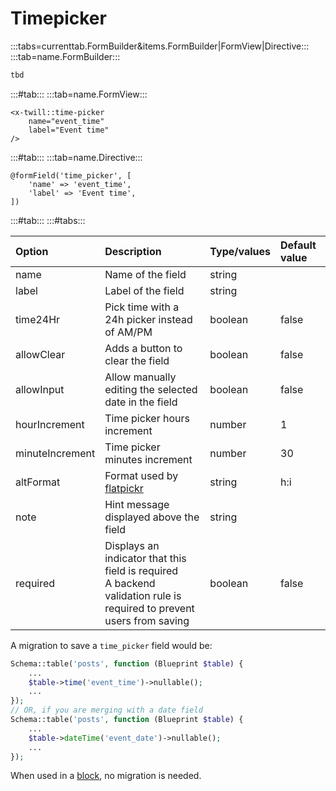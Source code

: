 # Timepicker

:::tabs=currenttab.FormBuilder&items.FormBuilder|FormView|Directive:::
:::tab=name.FormBuilder:::

```php
tbd
```

:::#tab:::
:::tab=name.FormView:::

```blade
<x-twill::time-picker 
    name="event_time" 
    label="Event time"
/>
```

:::#tab:::
:::tab=name.Directive:::

```blade
@formField('time_picker', [
    'name' => 'event_time',
    'label' => 'Event time',
])
```

:::#tab:::
:::#tabs:::

| Option          | Description                                                                                                              | Type/values    | Default value |
|:----------------|:-------------------------------------------------------------------------------------------------------------------------|:---------------|:--------------|
| name            | Name of the field                                                                                                        | string         |               |
| label           | Label of the field                                                                                                       | string         |               |
| time24Hr        | Pick time with a 24h picker instead of AM/PM                                                                             | boolean | false         |
| allowClear      | Adds a button to clear the field                                                                                         | boolean | false         |
| allowInput      | Allow manually editing the selected date in the field                                                                    | boolean | false         |
| hourIncrement   | Time picker hours increment                                                                                              | number         | 1             |
| minuteIncrement | Time picker minutes increment                                                                                            | number         | 30            |
| altFormat       | Format used by [flatpickr](https://flatpickr.js.org/formatting/)                                                         | string         | h:i           |
| note            | Hint message displayed above the field                                                                                   | string         |               |
| required        | Displays an indicator that this field is required<br/>A backend validation rule is required to prevent users from saving | boolean | false         |

A migration to save a `time_picker` field would be:

```php
Schema::table('posts', function (Blueprint $table) {
    ...
    $table->time('event_time')->nullable();
    ...
});
// OR, if you are merging with a date field
Schema::table('posts', function (Blueprint $table) {
    ...
    $table->dateTime('event_date')->nullable();
    ...
});
```

When used in a [block](/block-editor/creating-a-block-editor.html), no migration is needed.
